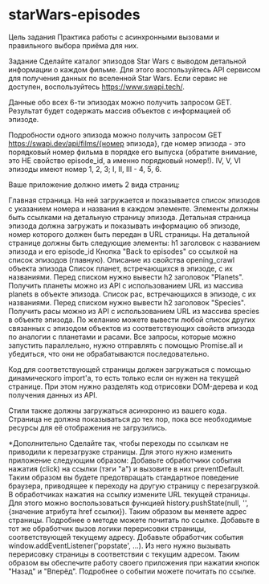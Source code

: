 # starWars-episodes
Цель задания
Практика работы с асинхронными вызовами и правильного выбора приёма для них.

Задание
Сделайте каталог эпизодов Star Wars с выводом детальной информации о каждом фильме. Для этого воспользуйтесь API сервисом для получения данных по вселенной Star Wars. Если сервис не доступен, воспользуйтесь https://www.swapi.tech/.

Данные обо всех 6-ти эпизодах можно получить запросом GET. Результат будет содержать массив объектов с информацией об эпизоде.

Подробности одного эпизода можно получить запросом GET https://swapi.dev/api/films/{номер эпизода}, где номер эпизода - это порядковый номер фильма в порядке его выпуска (обратите внимание, это НЕ свойство episode_id, а именно порядковый номер!). IV, V, VI эпизоды имеют номер 1, 2, 3; I, II, III - 4, 5, 6.

Ваше приложение должно иметь 2 вида страниц:

Главная страница. На ней загружается и показывается список эпизодов с указанием номера и названия в каждом элементе. Элементы должны быть ссылками на детальную страницу эпизода.
Детальная страница эпизода должна загружать и показывать информацию об эпизоде, номер которого должен быть передан в URL страницы. На детальной странице должны быть следующие элементы:
h1 заголовок с названием эпизода и его episode_id
Кнопка "Back to episodes" со ссылкой на список эпизодов (главную).
Описание из свойства opening_crawl объекта эпизода
Список планет, встречающихся в эпизоде, с их названиями. Перед списком нужно вывести h2 заголовок "Planets". Получить планеты можно из API с использованием URL из массива planets в объекте эпизода.
Список рас, встречающихся в эпизоде, с их названиями. Перед списком нужно вывести h2 заголовок "Species". Получить расы можно из API с использованием URL из массива species в объекте эпизода.
По желанию можете вывести любой список других связанных с эпизодом объектов из соответствующих свойств эпизода по аналогии с планетами и расами.
Все запросы, которые можно запустить параллельно, нужно отправлять с помощью Promise.all и убедиться, что они не обрабатываются последовательно.

Код для соответствующей страницы должен загружаться с помощью динамического import'а, то есть только если он нужен на текущей странице. При этом нужно разделять код отрисовки DOM-дерева и код получения данных из API.

Стили также должны загружаться асинхронно из вашего кода. Страница не должна показываться до тех пор, пока все необходимые ресурсы для её отображения не загрузились.


*Дополнительно
Сделайте так, чтобы переходы по ссылкам не приводили к перезагрузке страницы. Для этого нужно изменить приложение следующим образом:
Добавьте обработчики события нажатия (click) на ссылки (тэги "a") и вызовите в них preventDefault. Таким образом вы будете предотвращать стандартное поведение браузера, приводящее к переходу на другую страницу с перезагрузкой.
В обработчиках нажатия на ссылку измените URL текущей страницы. Для этого можно воспользоваться функцией history.pushState(null, '', {значение атрибута href ссылки}). Таким образом вы меняете адрес страницы. Подробнее о методе можете почитать по ссылке.
Добавьте в тот же обработчик вызов логики перерисовки страницы, соответствующей текущему адресу.
Добавьте обработчик события window.addEventListener('popstate', ...). Из него нужно вызывать перерисовку страницы в соответствии с текущим адресом. Таким образом вы обеспечите работу своего приложения при нажатии кнопок "Назад" и "Вперёд". Подробнее о событии можете почитать по ссылке.
